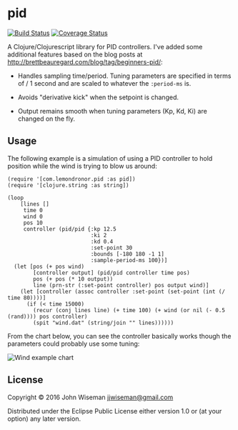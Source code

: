 # pid

[![Build Status](https://travis-ci.org/wiseman/clj-pid.png?branch=master)](https://travis-ci.org/wiseman/clj-pid) [![Coverage Status](https://coveralls.io/repos/github/wiseman/clj-pid/badge.svg?branch=master)](https://coveralls.io/github/wiseman/clj-pid?branch=master)

A Clojure/Clojurescript library for PID controllers. I've added some
additional features based on the blog posts at
http://brettbeauregard.com/blog/tag/beginners-pid/:

* Handles sampling time/period. Tuning parameters are specified in
  terms of / 1 second and are scaled to whatever the `:period-ms` is.

* Avoids "derivative kick" when the setpoint is changed.

* Output remains smooth when tuning parameters (Kp, Kd, Ki) are
  changed on the fly.


## Usage

The following example is a simulation of using a PID controller to
hold position while the wind is trying to blow us around:

```
(require '[com.lemondronor.pid :as pid])
(require '[clojure.string :as string])

(loop
    [lines []
     time 0
     wind 0
     pos 10
     controller (pid/pid {:kp 12.5
                          :ki 2
                          :kd 0.4
                          :set-point 30
                          :bounds [-180 180 -1 1]
                          :sample-period-ms 100})]
  (let [pos (+ pos wind)
        [controller output] (pid/pid controller time pos)
        pos (+ pos (* 10 output))
        line (prn-str (:set-point controller) pos output wind)]
    (let [controller (assoc controller :set-point (set-point (int (/ time 80))))]
      (if (< time 15000)
        (recur (conj lines line) (+ time 100) (+ wind (or nil (- 0.5 (rand)))) pos controller)
        (spit "wind.dat" (string/join "" lines))))))
```

From the chart below, you can see the controller basically works
though the parameters could probably use some tuning:

![Wind example chart](https://cdn.rawgit.com/wiseman/clj-pid/master/wind-example.svg?raw=true)

## License

Copyright © 2016 John Wiseman jjwiseman@gmail.com

Distributed under the Eclipse Public License either version 1.0 or (at
your option) any later version.
